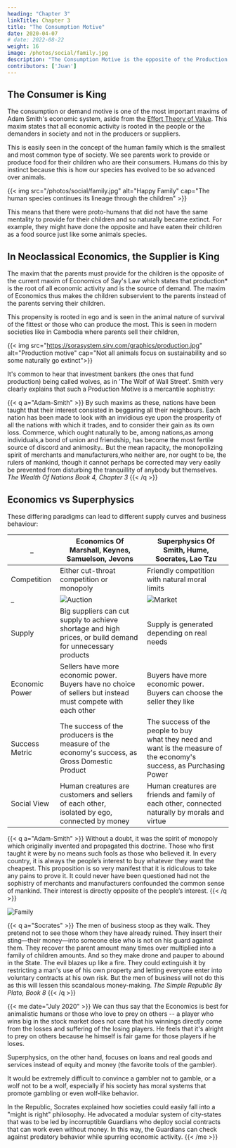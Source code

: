 ```yaml
---
heading: "Chapter 3"
linkTitle: Chapter 3
title: "The Consumption Motive"
date: 2020-04-07
# date: 2022-08-22
weight: 16
image: /photos/social/family.jpg
description: "The Consumption Motive is the opposite of the Production Motive advocated by Capitalism and Mercantilism"
contributors: ['Juan']
---
```




## The Consumer is King

The consumption or demand motive is one of the most important maxims of Adam Smith's economic system, aside from the [Effort Theory of Value](/social/economics/principles/part-2/chapter-01b). This maxim states that all economic activity is rooted in the people or the demanders in society and not in the producers or suppliers. 

This is easily seen in the concept of the human family which is the smallest and most common type of society. We see parents work to provide or produce food for their children who are their consumers. Humans do this by instinct because this is how our species has evolved to be so advanced over animals.

<!-- > *This uses the dialectic defintion of society as a metaphysical organism. -->

{{< img src="/photos/social/family.jpg" alt="Happy Family" cap="The human species continues its lineage through the children" >}}


This means that there were proto-humans that did not have the same mentality to provide for their children and so naturally became extinct. For example, they might have done the opposite and have eaten their children as a food source just like some animals species.


## In Neoclassical Economics, the Supplier is King

The maxim that the parents must provide for the children is the opposite of the current maxim of Economics of Say's Law which states that production* is the root of all economic activity and is the source of demand. The maxim of Economics thus makes the children subservient to the parents instead of the parents serving their children.

This propensity is rooted in ego and is seen in the animal nature of survival of the fittest or those who can produce the most. This is seen in modern societies like in Cambodia where parents sell their children,

{{< img src="https://sorasystem.sirv.com/graphics/production.jpg" alt="Production motive" cap="Not all animals focus on sustainability and so some naturally go extinct">}}


It's common to hear that investment bankers (the ones that fund production) being called wolves, as in 'The Wolf of Wall Street'. Smith very clearly explains that such a Production Motive is a mercantile sophistry:

{{< q a="Adam-Smith" >}}
By such maxims as these, nations have been taught that their interest consisted in beggaring all their neighbours. Each nation has been made to look with an invidious eye upon the prosperity of all the nations with which it trades, and to consider their gain as its own loss. Commerce, which ought naturally to be, among nations,as among individuals,a bond of union and friendship, has become the most fertile source of discord and animosity.. But the mean rapacity, the monopolizing spirit of merchants and manufacturers,who neither are, nor ought to be, the rulers of mankind, though it cannot perhaps be corrected may very easily be prevented from disturbing the tranquillity of anybody but themselves.
<cite>The Wealth Of Nations Book 4, Chapter 3</cite>
{{< /q >}}



## Economics vs Superphysics

These differing paradigms can lead to different supply curves and business behaviour:


_ | Economics Of Marshall, Keynes, Samuelson, Jevons | Superphysics Of Smith, Hume, Socrates, Lao Tzu
--- | --- | ---
Competition |  Either cut-throat competition or monopoly | Friendly competition with natural moral limits
_ | ![Auction](https://socioecons.files.wordpress.com/2015/04/auction-bid.jpg) | ![Market](https://socioecons.files.wordpress.com/2015/04/flea-market.jpg)
Supply | Big suppliers can cut supply to achieve shortage and high prices, or build demand for unnecessary products | Supply is generated depending on real needs
Economic Power | Sellers have more economic power. Buyers have no choice of sellers but instead must compete with each other | Buyers have more economic power. Buyers can choose the seller they like
Success Metric | The success of the producers is the measure of the economy's success, as Gross Domestic Product | The success of the people to buy <br>what they need and want is the measure of<br> the economy's success, as Purchasing Power
Social View | Human creatures are customers and sellers of each other,<br> isolated by ego, connected by money | Human creatures are friends and family of each other, connected naturally by morals and virtue


<!-- .<br> Suppliers also have an interest in building demand<br> for expensive but useless products such as the Apple Watch,<br> leading to over-exploitation of natural resources.<br> Small companies have difficulty in entering.</td>
          <td>Downward sloping supply curve as people want<br> "to buy whatever they want of those who sell it cheapest".<br> Businesses will less likely attempt to create useless products or<br> those that cannot be sustainably produced because of limited resources.<br> Small companies can easily enter because of the bond of friendship</td> -->


{{< q a="Adam-Smith" >}}
Without a doubt, it was the spirit of monopoly which originally invented and propagated this doctrine. Those who first taught it were by no means such fools as those who believed it. In every country, it is always the people’s interest to buy whatever they want the cheapest. This proposition is so very manifest that it is ridiculous to take any pains to prove it. It could never have been questioned had not the sophistry of merchants and manufacturers confounded the common sense of mankind. Their interest is directly opposite of the people’s interest.
{{< /q >}}


![Family](/photos/social/fam.jpg)

<!-- In the next post, we shall explain this spirit of monopoly that is in the Producer's motive, as espoused by Jean Baptiste Say -->

{{< q a="Socrates" >}}
The men of business stoop as they walk. They pretend not to see those whom they have already ruined. They insert their sting—their money—into someone else who is not on his guard against them. They recover the parent amount many times over multiplied into a family of children amounts. And so they make drone and pauper to abound in the State. The evil blazes up like a fire. They could extinguish it by restricting a man's use of his own property and letting everyone enter into voluntary contracts at his own risk. But the men of business will not do this as this will lessen this scandalous money-making.
<cite>The Simple Republic By Plato, Book 8</cite>
{{< /q >}}




{{< me date="July 2020" >}}
We can thus say that the Economics is best for animalistic humans or those who love to prey on others -- a player who wins big in the stock market does not care that his winnings directly come from the losses and suffering of the losing players. He feels that it's alright to prey on others because he himself is fair game for those players if he loses.

Superphysics, on the other hand, focuses on loans and real goods and services instead of equity and money (the favorite tools of the gambler).

It would be extremely difficult to convince a gambler not to gamble, or a wolf not to be a wolf, especially if his society has moral systems that promote gambling or even wolf-like behavior. 

In the Republic, Socrates explained how societies could easily fall into a "might is right" philosophy. He advocated a modular system of city-states that was to be led by incorruptible Guardians who deploy social contracts that can work even without money. In this way, the Guardians can check against predatory behavior while spurring economic activity.
{{< /me >}}
